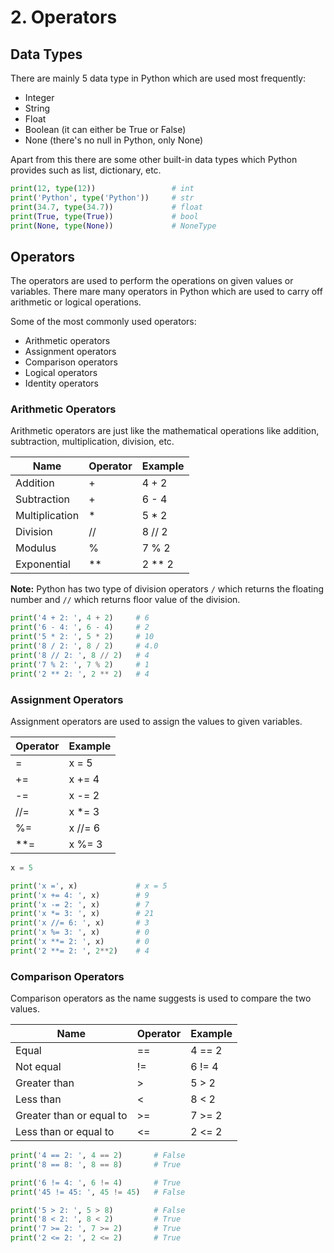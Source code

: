# 2. Operators

## Data Types

There are mainly 5 data type in Python which are used most frequently:

- Integer
- String
- Float
- Boolean (it can either be True or False)
- None (there's no null in Python, only None)

Apart from this there are some other built-in data types which Python provides such as list, dictionary, etc.

```python
print(12, type(12))                 # int
print('Python', type('Python'))     # str
print(34.7, type(34.7))             # float
print(True, type(True))             # bool
print(None, type(None))             # NoneType
```

## Operators

The operators are used to perform the operations on given values or variables. There mare many operators in Python which are used to carry off arithmetic or logical operations.

Some of the most commonly used operators:

- Arithmetic operators
- Assignment operators
- Comparison operators
- Logical operators
- Identity operators

### Arithmetic Operators

Arithmetic operators are just like the mathematical operations like addition, subtraction, multiplication, division, etc.

| Name | Operator | Example |
| ---- | -------- | ------- |
| Addition | + | 4 + 2 |
| Subtraction | + | 6 - 4 |
| Multiplication | * | 5 * 2 |
| Division | // | 8 // 2 |
| Modulus | % | 7 % 2 |
| Exponential | ** | 2 ** 2|

**Note:** Python has two type of division operators `/` which returns the floating number and `//` which returns floor value of the division.

```python
print('4 + 2: ', 4 + 2)     # 6
print('6 - 4: ', 6 - 4)     # 2
print('5 * 2: ', 5 * 2)     # 10
print('8 / 2: ', 8 / 2)     # 4.0
print('8 // 2: ', 8 // 2)   # 4
print('7 % 2: ', 7 % 2)     # 1
print('2 ** 2: ', 2 ** 2)   # 4
```

### Assignment Operators

Assignment operators are used to assign the values to given variables.

| Operator | Example |
| ---- | ------- |
| = | x = 5 |
| += | x += 4 |
| -= | x -= 2 |
| //= | x *= 3 |
| %= | x //= 6 |
| **= | x %= 3 |

```python
x = 5

print('x =', x)             # x = 5
print('x += 4: ', x)        # 9
print('x -= 2: ', x)        # 7
print('x *= 3: ', x)        # 21
print('x //= 6: ', x)       # 3
print('x %= 3: ', x)        # 0
print('x **= 2: ', x)       # 0
print('2 **= 2: ', 2**2)    # 4 
```

### Comparison Operators

Comparison operators as the name suggests is used to compare the two values.

| Name | Operator | Example |
| ---- | -------- | ------- |
| Equal | == | 4 == 2 |
| Not equal | != | 6 != 4 |
| Greater than | > | 5 > 2 |
| Less than | < | 8 < 2 |
| Greater than or equal to | >= | 7 >= 2 |
| Less than or equal to | <= | 2 <= 2 |

```python
print('4 == 2: ', 4 == 2)       # False
print('8 == 8: ', 8 == 8)       # True

print('6 != 4: ', 6 != 4)       # True
print('45 != 45: ', 45 != 45)   # False

print('5 > 2: ', 5 > 8)         # False
print('8 < 2: ', 8 < 2)         # True
print('7 >= 2: ', 7 >= 2)       # True
print('2 <= 2: ', 2 <= 2)       # True
```
